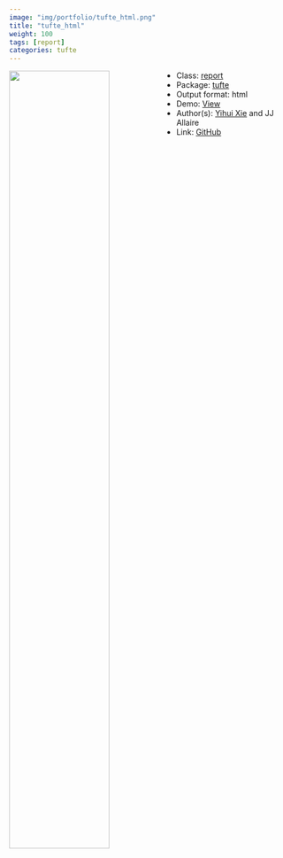 ```yaml
---
image: "img/portfolio/tufte_html.png"
title: "tufte_html"
weight: 100
tags: [report]
categories: tufte
---
```




<!--more-->

<p><a href="../../img/portfolio/tufte_html.png"><img class = "jf-image-shadow" src="../../img/portfolio/tufte_html.png" style="display: block; margin: auto;" width="60%"  align="left"></a></p>

- Class: [report](../../tags/report)
- Package: [tufte](tufte)
- Output format: html
- Demo: [View](https://rstudio.github.io/tufte/)
- Author(s): [Yihui Xie](https://yihui.org/) and JJ Allaire
- Link: [GitHub](https://github.com/rstudio/tufte)


